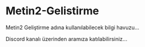 # Metin2-Gelistirme

Metin2 Geliştirme adına kullanılabilecek bilgi havuzu...

Discord kanalı üzerinden aramıza katılabilirsiniz...
